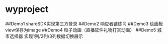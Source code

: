 # wyproject
##Demo1 shareSDK实现第三方登录
##Demo2 响应者链练习
##Demo3 绘画板 view保存为image
##Demo4 粒子动画（直播软件礼物打赏动画）
##Demo5 城市选择器 实现1列/2列/3列数据切换展示
